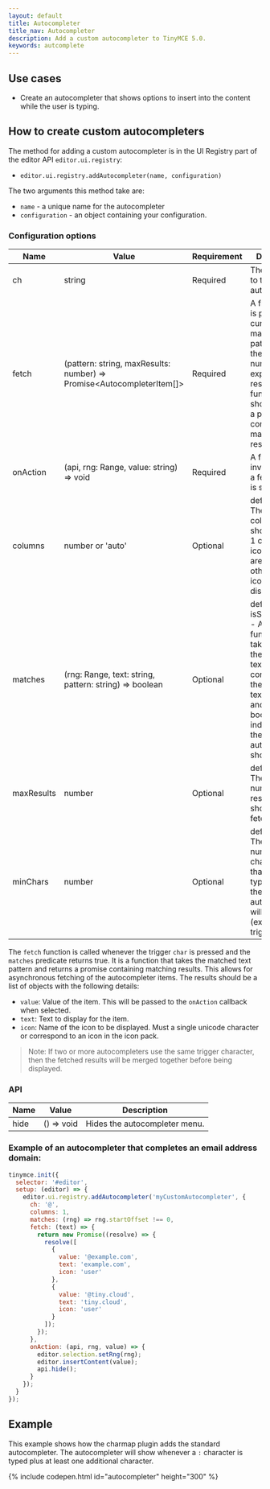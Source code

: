 ```yaml
---
layout: default
title: Autocompleter
title_nav: Autocompleter
description: Add a custom autocompleter to TinyMCE 5.0.
keywords: autcomplete
---
```


## Use cases

* Create an autocompleter that shows options to insert into the content while the user is typing.

## How to create custom autocompleters

The method for adding a custom autocompleter is in the UI Registry part of the editor API `editor.ui.registry`:

* `editor.ui.registry.addAutocompleter(name, configuration)`

The two arguments this method take are:

* `name` - a unique name for the autocompleter
* `configuration` - an object containing your configuration.

### Configuration options

| Name | Value | Requirement | Description |
| ---- | ----- | ----------- | ----------- |
| ch | string | Required | The character to trigger the autocompleter. |
| fetch |  (pattern: string, maxResults: number) => Promise<AutocompleterItem[]> | Required | A function that is passed the current matched text pattern and the maximum number of expected results. The function should return a promise containing matching results. |
| onAction | (api, rng: Range, value: string) => void | Required | A function invoked when a fetched item is selected. |
| columns | number or 'auto' | Optional | default: auto - The number of columns to show. If set to 1 column, then icons and text are displayed, otherwise only icons are displayed. |
| matches | (rng: Range, text: string, pattern: string) => boolean | Optional | default: isStartOfWord - A predicate function that takes a range, the current text node content and the matched text content and returns a boolean indicating if the autocompleter should trigger. |
| maxResults | number | Optional | default: 10 - The maximum number of results that should be fetched. |
| minChars | number | Optional | default: 1 - The minimum number of characters that must be typed before the autocompleter will trigger (excluding the trigger char). |

The `fetch` function is called whenever the trigger `char` is pressed and the `matches` predicate returns true. It is a function that takes the matched text pattern and returns a promise containing matching results. This allows for asynchronous fetching of the autocompleter items. The results should be a list of objects with the following details:
* `value`: Value of the item. This will be passed to the `onAction` callback when selected.
* `text`: Text to display for the item.
* `icon`: Name of the icon to be displayed. Must a single unicode character or correspond to an icon in the icon pack.

> Note: If two or more autocompleters use the same trigger character, then the fetched results will be merged together before being displayed.

### API

| Name | Value | Description |
| ---- | ----- | ----------- |
| hide | () => void | Hides the autocompleter menu. |

### Example of an autocompleter that completes an email address domain:

```js
tinymce.init({
  selector: '#editor',
  setup: (editor) => {
    editor.ui.registry.addAutocompleter('myCustomAutocompleter', {
      ch: '@',
      columns: 1,
      matches: (rng) => rng.startOffset !== 0,
      fetch: (text) => {
        return new Promise((resolve) => {
          resolve([
            {
              value: '@example.com',
              text: 'example.com',
              icon: 'user'
            },
            {
              value: '@tiny.cloud',
              text: 'tiny.cloud',
              icon: 'user'
            }
          ]);
        });
      },
      onAction: (api, rng, value) => {
        editor.selection.setRng(rng);
        editor.insertContent(value);
        api.hide();
      }
    });
  }
});
```

## Example

This example shows how the charmap plugin adds the standard autocompleter. The autocompleter will show whenever a `:` character is typed plus at least one additional character.

{% include codepen.html id="autocompleter" height="300" %}

